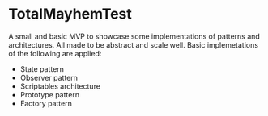 # TotalMayhemTest

A small and basic MVP to showcase some implementations of patterns and architectures. All made to be abstract and scale well.
Basic implemetations of the following are applied:

- State pattern
- Observer pattern
- Scriptables architecture
- Prototype pattern
- Factory pattern
